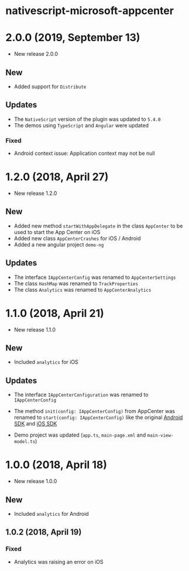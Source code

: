 nativescript-microsoft-appcenter
==============================

# 2.0.0 (2019, September 13)

- New release 2.0.0

## New
- Added support for `Distribute`

## Updates
- The `NativeScript` version of the plugin was updated to `5.4.0`
- The demos using `TypeScript` and `Angular` were updated

### Fixed
- Android context issue: Application context may not be null

# 1.2.0 (2018, April 27)

- New release 1.2.0

## New
- Added new method `startWithAppDelegate` in the class `AppCenter` to be used to start the App Center on iOS
- Added new class `AppCenterCrashes` for iOS / Android
- Added a new angular project `demo-ng`

## Updates
- The interface `IAppCenterConfig` was renamed to `AppCenterSettings`
- The class `HashMap` was renamed to `TrackProperties`
- The class `Analytics` was renamed to `AppCenterAnalytics`

# 1.1.0 (2018, April 21)

- New release 1.1.0

## New
- Included `analytics` for iOS

## Updates
- The interface `IAppCenterConfiguration` was renamed to `IAppCenterConfig`

- The method `init(config: IAppCenterConfig)` from AppCenter was renamed to `start(config: IAppCenterConfig)` like the original [Android SDK](https://github.com/Microsoft/AppCenter-SDK-Android) and [iOS SDK](https://github.com/Microsoft/AppCenter-SDK-Apple)
- Demo project was updated (`app.ts`, `main-page.xml` and `main-view-model.ts`)

# 1.0.0 (2018, April 18)

- New release 1.0.0

## New
- Included `analytics` for Android

## 1.0.2 (2018, April 19)

### Fixed
- Analytics was raising an error on iOS